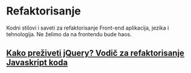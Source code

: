 # Refaktorisanje

Kodni stilovi i saveti za refaktorisanje Front-end aplikacija, jezika i tehnologija. Ne želimo da na frontendu bude haos.

## [Kako preživeti jQuery? Vodič za refaktorisanje Javaskript koda](jquery.MD)
